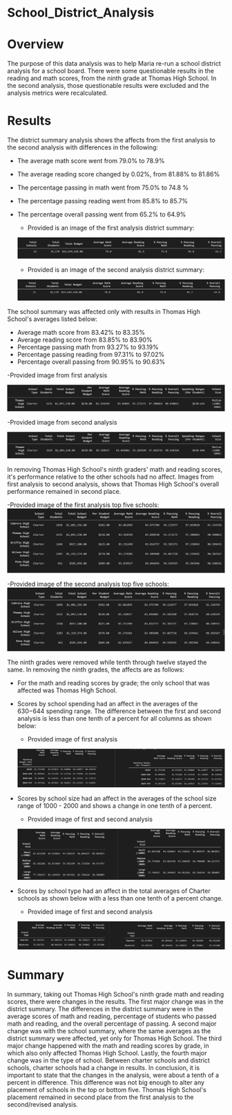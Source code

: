 # School_District_Analysis
# Overview
The purpose of this data analysis was to help Maria re-run a school district analysis for a school board. There were some questionable results in the reading and math scores, from the ninth grade at Thomas High School. In the second analysis, those questionable results were excluded and the analysis metrics were recalculated. 


#


# Results
The district summary analysis shows the affects from the first analysis to the second analysis with differences in the following:

- The average math score went from 79.0% to 78.9% 
- The average reading score changed by 0.02%, from 81.88% to 81.86% 
- The percentage passing in math went from 75.0% to 74.8 %
- The percentage passing reading went from 85.8% to 85.7%
- The percentage overall passing went from 65.2% to 64.9%


  - Provided is an image of the first analysis district summary:

   ![SCHOOL_Data_FRAME](Resources\district_summary_original.PNG)



  - Provided is an image of the second analysis district summary:


   ![SCHOOL_Data_FRAME](Resources\district_summary_challenge.PNG)





The school summary was affected only with results in Thomas High School's averages listed below:
 
 - Average math score from 83.42% to 83.35%
 - Average reading score from 83.85% to 83.90% 
 - Percentage passing math from 93.27% to 93.19%
 - Percentage passing reading from 97.31% to 97.02%
 - Percentage overall passing from 90.95% to 90.63%

-Provided image from first analysis

  
![SCHOOL_Data_FRAME](Resources\school_summary_original.PNG)

   -Provided image from second analysis

  ![LINE_GRAPH_HERE](Resources\school_summary_challenge.PNG)


In removing Thomas High School's ninth graders' math and reading scores, it's performance relative to the other schools had no affect. Images from first analysis to second analysis, shows that Thomas High School's overall performance remained in second place.

 -Provided image of the first analysis top five schools:
![LINE_GRAPH_HERE](Resources\thomas_perform_original.PNG)

-Provided image of the second analysis top five schools:
![LINE_GRAPH_HERE](Resources\thomas_perform_challenge.PNG)

The ninth grades were removed while tenth through twelve stayed the same. In removing the ninth grades, the affects are as follows:

- For the math and reading scores by grade; the only school that was affected was Thomas High School. 
 
- Scores by school spending had an affect in the averages of the $630-$644 spending range. The difference between the first and second analysis is less than one tenth of a percent for all columns as shown below:  

  - Provided image of  first analysis


  ![LINE_GRAPH_HERE](Resources\spend_original_challenge.PNG)



- Scores by school size had an affect in the averages of the school size range of 1000 - 2000 and shows a change in one tenth of a percent. 

    - Provided image of first and second analysis
   
   ![LINE_GRAPH_HERE](Resources\size_original_challenge.PNG)

- Scores by school type had an affect in the total averages of Charter schools as shown below with a less than one tenth of a percent change. 
    - Provided image of first and second analysis

    ![LINE_GRAPH_HERE](Resources\type_original_challenge.PNG) 
    

# Summary
In summary, taking out Thomas High School's ninth grade math and reading scores, there were changes in the results. The first major change was in the district summary. The differences in the district summary were in the average scores of math and reading, percentage of students who passed math and reading, and the overall percentage of passing. A second major change was with the school summary, where the same averages as the district summary were affected, yet only for Thomas High School. The  third major change happened with the math and reading scores by grade, in which also only affected Thomas High School. Lastly, the fourth major change was in the type of school. Between charter schools and district schools, charter schools had a change in results. In conclusion, it is important to state that the changes in the analysis, were about a tenth of a percent in difference. This difference was not big enough to alter any placement of schools in the top or bottom five. Thomas High School's placement remained in second place from the first analysis to the second/revised analysis. 